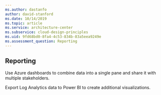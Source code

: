 ```yaml
---
ms.author: dastanfo
author: david-stanford
ms.date: 10/14/2019
ms.topic: article
ms.service: architecture-center
ms.subservice: cloud-design-principles
ms.uid: 9fd68bd0-8fa4-4c53-834b-83a5eea9249e
ms.assessment_question: Reporting
---
```

## Reporting

Use Azure dashboards to combine data into a single pane and share it with multiple stakeholders.

Export Log Analytics data to Power BI to create additional visualizations.
